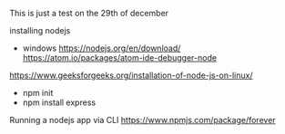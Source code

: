 This is just a test on the 29th of december


installing nodejs
* windows
  https://nodejs.org/en/download/
  https://atom.io/packages/atom-ide-debugger-node
  

https://www.geeksforgeeks.org/installation-of-node-js-on-linux/
* npm init
* npm install express

Running a nodejs app via CLI
https://www.npmjs.com/package/forever




